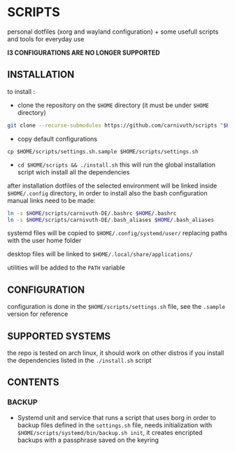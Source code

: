 # SCRIPTS 

personal dotfiles (xorg and wayland configuration) + some usefull scripts and tools for everyday use

**I3 CONFIGURATIONS ARE NO LONGER SUPPORTED**

## INSTALLATION

to install :

- clone the repository on the `$HOME` directory (it must be under `$HOME` directory)

```bash
git clone --recurse-submodules https://github.com/carnivuth/scripts "$HOME/scripts"
```

- copy default configurations 

```
cp $HOME/scripts/settings.sh.sample $HOME/scripts/settings.sh
```

- `cd $HOME/scripts && ./install.sh` this will run the global installation script wich install all the dependencies

after installation dotfiles of the selected environment will be linked inside `$HOME/.config` directory, in order to install also the bash configuration manual links need to be made:

```bash
ln -s $HOME/scripts/carnivuth-DE/.bashrc $HOME/.bashrc
ln -s $HOME/scripts/carnivuth-DE/.bash_aliases $HOME/.bash_aliases
```

systemd files will be copied to `$HOME/.config/systemd/user/` replacing paths with the user home folder

desktop files will be linked to `$HOME/.local/share/applications/`

utilities will be added to the `PATH` variable

## CONFIGURATION

configuration is done in the `$HOME/scripts/settings.sh` file, see the `.sample` version for reference

## SUPPORTED SYSTEMS

the repo is tested on arch linux, it should work on other distros if you install the dependencies listed in the `./install.sh` script

## CONTENTS

### BACKUP

- Systemd unit and service that runs a script that uses borg in order to backup files defined in the `settings.sh` file, needs initialization with `$HOME/scripts/systemd/bin/backup.sh init`, it creates encripted backups with a passphrase saved on the keyring
